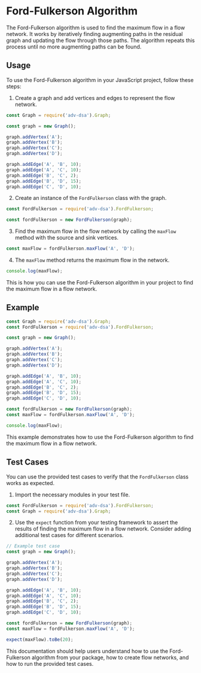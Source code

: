 # Ford-Fulkerson Algorithm

The Ford-Fulkerson algorithm is used to find the maximum flow in a flow network. It works by iteratively finding augmenting paths in the residual graph and updating the flow through those paths. The algorithm repeats this process until no more augmenting paths can be found.

## Usage

To use the Ford-Fulkerson algorithm in your JavaScript project, follow these steps:

1. Create a graph and add vertices and edges to represent the flow network.

```javascript
const Graph = require('adv-dsa').Graph;

const graph = new Graph();

graph.addVertex('A');
graph.addVertex('B');
graph.addVertex('C');
graph.addVertex('D');

graph.addEdge('A', 'B', 10);
graph.addEdge('A', 'C', 10);
graph.addEdge('B', 'C', 2);
graph.addEdge('B', 'D', 15);
graph.addEdge('C', 'D', 10);
```

2. Create an instance of the `FordFulkerson` class with the graph.

```javascript
const FordFulkerson = require('adv-dsa').FordFulkerson;

const fordFulkerson = new FordFulkerson(graph);
```

3. Find the maximum flow in the flow network by calling the `maxFlow` method with the source and sink vertices.

```javascript
const maxFlow = fordFulkerson.maxFlow('A', 'D');
```

4. The `maxFlow` method returns the maximum flow in the network.

```javascript
console.log(maxFlow);
```

This is how you can use the Ford-Fulkerson algorithm in your project to find the maximum flow in a flow network.

## Example

```javascript
const Graph = require('adv-dsa').Graph;
const FordFulkerson = require('adv-dsa').FordFulkerson;

const graph = new Graph();

graph.addVertex('A');
graph.addVertex('B');
graph.addVertex('C');
graph.addVertex('D');

graph.addEdge('A', 'B', 10);
graph.addEdge('A', 'C', 10);
graph.addEdge('B', 'C', 2);
graph.addEdge('B', 'D', 15);
graph.addEdge('C', 'D', 10);

const fordFulkerson = new FordFulkerson(graph);
const maxFlow = fordFulkerson.maxFlow('A', 'D');

console.log(maxFlow);
```

This example demonstrates how to use the Ford-Fulkerson algorithm to find the maximum flow in a flow network.

## Test Cases

You can use the provided test cases to verify that the `FordFulkerson` class works as expected.

1. Import the necessary modules in your test file.

```javascript
const FordFulkerson = require('adv-dsa').FordFulkerson;
const Graph = require('adv-dsa').Graph;
```

2. Use the `expect` function from your testing framework to assert the results of finding the maximum flow in a flow network. Consider adding additional test cases for different scenarios.

```javascript
// Example test case
const graph = new Graph();

graph.addVertex('A');
graph.addVertex('B');
graph.addVertex('C');
graph.addVertex('D');

graph.addEdge('A', 'B', 10);
graph.addEdge('A', 'C', 10);
graph.addEdge('B', 'C', 2);
graph.addEdge('B', 'D', 15);
graph.addEdge('C', 'D', 10);

const fordFulkerson = new FordFulkerson(graph);
const maxFlow = fordFulkerson.maxFlow('A', 'D');

expect(maxFlow).toBe(20);
```

This documentation should help users understand how to use the Ford-Fulkerson algorithm from your package, how to create flow networks, and how to run the provided test cases.